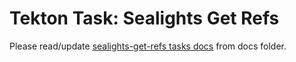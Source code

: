# Tekton Task: Sealights Get Refs

Please read/update [sealights-get-refs tasks docs](../../../../docs/qe-available-tasks/sealights/sealights-get-refs.md) from docs folder.
